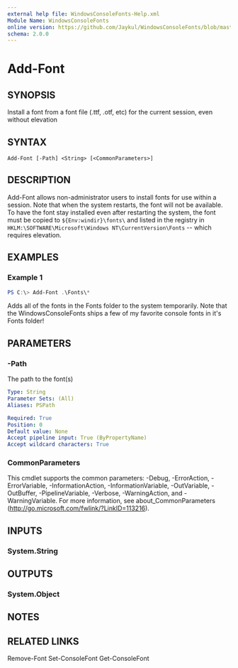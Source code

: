 ```yaml
---
external help file: WindowsConsoleFonts-Help.xml
Module Name: WindowsConsoleFonts
online version: https://github.com/Jaykul/WindowsConsoleFonts/blob/master/Docs/Add-Font.md
schema: 2.0.0
---
```


# Add-Font

## SYNOPSIS

Install a font from a font file (.ttf, .otf, etc) for the current session, even without elevation

## SYNTAX

```
Add-Font [-Path] <String> [<CommonParameters>]
```

## DESCRIPTION
Add-Font allows non-administrator users to install fonts for use within a session. Note that when the system restarts, the font will not be available. To have the font stay installed even after restarting the system, the font must be copied to `${Env:windir}\fonts\` and listed in the registry in `HKLM:\SOFTWARE\Microsoft\Windows NT\CurrentVersion\Fonts` -- which requires elevation.

## EXAMPLES

### Example 1
```powershell
PS C:\> Add-Font .\Fonts\*
```

Adds all of the fonts in the Fonts folder to the system temporarily. Note that the WindowsConsoleFonts ships a few of my favorite console fonts in it's Fonts folder!

## PARAMETERS

### -Path
The path to the font(s)

```yaml
Type: String
Parameter Sets: (All)
Aliases: PSPath

Required: True
Position: 0
Default value: None
Accept pipeline input: True (ByPropertyName)
Accept wildcard characters: True
```

### CommonParameters
This cmdlet supports the common parameters: -Debug, -ErrorAction, -ErrorVariable, -InformationAction, -InformationVariable, -OutVariable, -OutBuffer, -PipelineVariable, -Verbose, -WarningAction, and -WarningVariable.
For more information, see about_CommonParameters (http://go.microsoft.com/fwlink/?LinkID=113216).

## INPUTS

### System.String

## OUTPUTS

### System.Object
## NOTES

## RELATED LINKS
Remove-Font
Set-ConsoleFont
Get-ConsoleFont